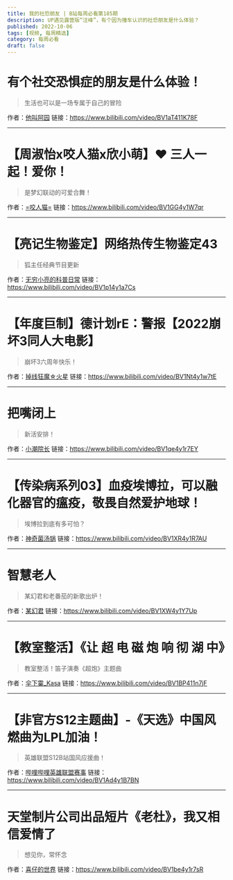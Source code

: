 ```yaml
---
title: 我的社恐朋友 | B站每周必看第185期
description: UP遇见露营版“汪峰”，有个因为撞车认识的社恐朋友是什么体验？
published: 2022-10-06
tags: [视频, 每周精选]
category: 每周必看
draft: false
---
```


# 有个社交恐惧症的朋友是什么体验！
> 生活也可以是一场专属于自己的冒险

作者：[他叫阿园](https://space.bilibili.com/2041168605)
链接：https://www.bilibili.com/video/BV1aT411K78F

---

# 【周淑怡x咬人猫x欣小萌】❤️  三人一起！爱你！
> 是梦幻联动的可爱合舞！

作者：[=咬人猫=](https://space.bilibili.com/116683)
链接：https://www.bilibili.com/video/BV1GG4y1W7qr

---

# 【亮记生物鉴定】网络热传生物鉴定43
> 狐主任经典节目更新

作者：[无穷小亮的科普日常](https://space.bilibili.com/14804670)
链接：https://www.bilibili.com/video/BV1p14y1a7Cs

---

# 【年度巨制】德计划rE：警报【2022崩坏3同人大电影】
> 崩坏3六周年快乐！

作者：[掉线狂魔☆火星](https://space.bilibili.com/520492)
链接：https://www.bilibili.com/video/BV1Nt4y1w7tE

---

# 把嘴闭上
> 新活安排！

作者：[小潮院长](https://space.bilibili.com/5970160)
链接：https://www.bilibili.com/video/BV1qe4y1r7EY

---

# 【传染病系列03】血疫埃博拉，可以融化器官的瘟疫，敬畏自然爱护地球！
> 埃博拉到底有多可怕？

作者：[神奇菌汤锅](https://space.bilibili.com/274724919)
链接：https://www.bilibili.com/video/BV1XR4y1R7AU

---

# 智慧老人
> 某幻君和老番茄的新歌出炉！

作者：[某幻君](https://space.bilibili.com/1577804)
链接：https://www.bilibili.com/video/BV1XW4y1Y7Up

---

# 【教室整活】《让 超 电 磁 炮 响 彻 湖 中》
> 教室整活！笛子演奏《超炮》主题曲

作者：[伞下霙_Kasa](https://space.bilibili.com/390266974)
链接：https://www.bilibili.com/video/BV1BP411n7jF

---

# 【非官方S12主题曲】-《天选》中国风燃曲为LPL加油！
> 英雄联盟S12B站国风应援曲！

作者：[哔哩哔哩英雄联盟赛事](https://space.bilibili.com/50329118)
链接：https://www.bilibili.com/video/BV1Ad4y1B7BN

---

# 天堂制片公司出品短片《老杜》，我又相信爱情了
> 想见你，常怀念

作者：[喜仔的世界](https://space.bilibili.com/7760828)
链接：https://www.bilibili.com/video/BV1be4y1r7sR

